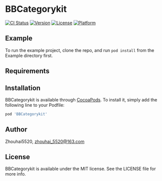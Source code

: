# BBCategorykit

[![CI Status](https://img.shields.io/travis/Zhouhai5520/BBCategorykit.svg?style=flat)](https://travis-ci.org/Zhouhai5520/BBCategorykit)
[![Version](https://img.shields.io/cocoapods/v/BBCategorykit.svg?style=flat)](https://cocoapods.org/pods/BBCategorykit)
[![License](https://img.shields.io/cocoapods/l/BBCategorykit.svg?style=flat)](https://cocoapods.org/pods/BBCategorykit)
[![Platform](https://img.shields.io/cocoapods/p/BBCategorykit.svg?style=flat)](https://cocoapods.org/pods/BBCategorykit)

## Example

To run the example project, clone the repo, and run `pod install` from the Example directory first.

## Requirements

## Installation

BBCategorykit is available through [CocoaPods](https://cocoapods.org). To install
it, simply add the following line to your Podfile:

```ruby
pod 'BBCategorykit'
```

## Author

Zhouhai5520, zhouhai_5520@163.com

## License

BBCategorykit is available under the MIT license. See the LICENSE file for more info.

